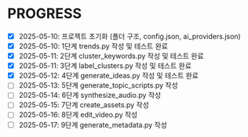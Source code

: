 # PROGRESS

- [x] 2025-05-10: 프로젝트 초기화 (폴더 구조, config.json, ai_providers.json)
- [x] 2025-05-10: 1단계 trends.py 작성 및 테스트 완료
- [x] 2025-05-11: 2단계 cluster_keywords.py 작성 및 테스트 완료
- [x] 2025-05-11: 3단계 label_clusters.py 작성 및 테스트 완료
- [x] 2025-05-12: 4단계 generate_ideas.py 작성 및 테스트 완료
- [ ] 2025-05-13: 5단계 generate_topic_scripts.py 작성
- [ ] 2025-05-14: 6단계 synthesize_audio.py 작성
- [ ] 2025-05-15: 7단계 create_assets.py 작성
- [ ] 2025-05-16: 8단계 edit_video.py 작성
- [ ] 2025-05-17: 9단계 generate_metadata.py 작성
